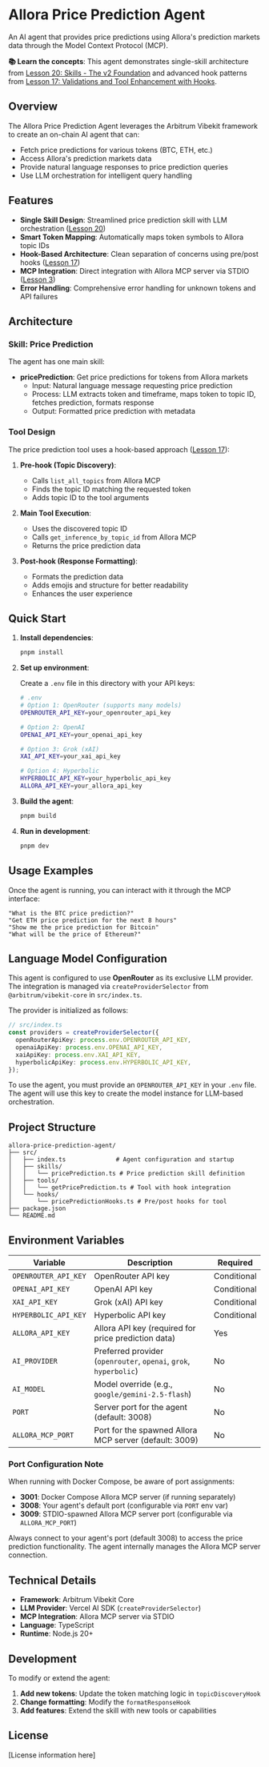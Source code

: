 # Allora Price Prediction Agent

An AI agent that provides price predictions using Allora's prediction markets data through the Model Context Protocol (MCP).

**📚 Learn the concepts**: This agent demonstrates single-skill architecture from [Lesson 20: Skills - The v2 Foundation](https://github.com/EmberAGI/arbitrum-vibekit/blob/main/typescript/lib/arbitrum-vibekit-core/docs/lesson-20.md) and advanced hook patterns from [Lesson 17: Validations and Tool Enhancement with Hooks](https://github.com/EmberAGI/arbitrum-vibekit/blob/main/typescript/lib/arbitrum-vibekit-core/docs/lesson-17.md).

## Overview

The Allora Price Prediction Agent leverages the Arbitrum Vibekit framework to create an on-chain AI agent that can:

- Fetch price predictions for various tokens (BTC, ETH, etc.)
- Access Allora's prediction markets data
- Provide natural language responses to price prediction queries
- Use LLM orchestration for intelligent query handling

## Features

- **Single Skill Design**: Streamlined price prediction skill with LLM orchestration ([Lesson 20](https://github.com/EmberAGI/arbitrum-vibekit/blob/main/typescript/lib/arbitrum-vibekit-core/docs/lesson-20.md))
- **Smart Token Mapping**: Automatically maps token symbols to Allora topic IDs
- **Hook-Based Architecture**: Clean separation of concerns using pre/post hooks ([Lesson 17](https://github.com/EmberAGI/arbitrum-vibekit/blob/main/typescript/lib/arbitrum-vibekit-core/docs/lesson-17.md))
- **MCP Integration**: Direct integration with Allora MCP server via STDIO ([Lesson 3](https://github.com/EmberAGI/arbitrum-vibekit/blob/main/typescript/lib/arbitrum-vibekit-core/docs/lesson-03.md))
- **Error Handling**: Comprehensive error handling for unknown tokens and API failures

## Architecture

### Skill: Price Prediction

The agent has one main skill:

- **pricePrediction**: Get price predictions for tokens from Allora markets
  - Input: Natural language message requesting price prediction
  - Process: LLM extracts token and timeframe, maps token to topic ID, fetches prediction, formats response
  - Output: Formatted price prediction with metadata

### Tool Design

The price prediction tool uses a hook-based approach ([Lesson 17](https://github.com/EmberAGI/arbitrum-vibekit/blob/main/typescript/lib/arbitrum-vibekit-core/docs/lesson-17.md)):

1. **Pre-hook (Topic Discovery)**:

   - Calls `list_all_topics` from Allora MCP
   - Finds the topic ID matching the requested token
   - Adds topic ID to the tool arguments

2. **Main Tool Execution**:

   - Uses the discovered topic ID
   - Calls `get_inference_by_topic_id` from Allora MCP
   - Returns the price prediction data

3. **Post-hook (Response Formatting)**:
   - Formats the prediction data
   - Adds emojis and structure for better readability
   - Enhances the user experience

## Quick Start

1. **Install dependencies**:

   ```bash
   pnpm install
   ```

2. **Set up environment**:

   Create a `.env` file in this directory with your API keys:

   ```bash
   # .env
   # Option 1: OpenRouter (supports many models)
   OPENROUTER_API_KEY=your_openrouter_api_key

   # Option 2: OpenAI
   OPENAI_API_KEY=your_openai_api_key

   # Option 3: Grok (xAI)
   XAI_API_KEY=your_xai_api_key

   # Option 4: Hyperbolic
   HYPERBOLIC_API_KEY=your_hyperbolic_api_key
   ALLORA_API_KEY=your_allora_api_key
   ```

3. **Build the agent**:

   ```bash
   pnpm build
   ```

4. **Run in development**:
   ```bash
   pnpm dev
   ```

## Usage Examples

Once the agent is running, you can interact with it through the MCP interface:

```
"What is the BTC price prediction?"
"Get ETH price prediction for the next 8 hours"
"Show me the price prediction for Bitcoin"
"What will be the price of Ethereum?"
```

## Language Model Configuration

This agent is configured to use **OpenRouter** as its exclusive LLM provider. The integration is managed via `createProviderSelector` from `@arbitrum/vibekit-core` in `src/index.ts`.

The provider is initialized as follows:

```typescript
// src/index.ts
const providers = createProviderSelector({
  openRouterApiKey: process.env.OPENROUTER_API_KEY,
  openaiApiKey: process.env.OPENAI_API_KEY,
  xaiApiKey: process.env.XAI_API_KEY,
  hyperbolicApiKey: process.env.HYPERBOLIC_API_KEY,
});
```

To use the agent, you must provide an `OPENROUTER_API_KEY` in your `.env` file. The agent will use this key to create the model instance for LLM-based orchestration.

## Project Structure

```
allora-price-prediction-agent/
├── src/
│   ├── index.ts              # Agent configuration and startup
│   ├── skills/
│   │   └── pricePrediction.ts # Price prediction skill definition
│   ├── tools/
│   │   └── getPricePrediction.ts # Tool with hook integration
│   └── hooks/
│       └── pricePredictionHooks.ts # Pre/post hooks for tool
├── package.json
└── README.md
```

## Environment Variables

| Variable             | Description                                                       | Required    |
| -------------------- | ----------------------------------------------------------------- | ----------- |
| `OPENROUTER_API_KEY` | OpenRouter API key                                                | Conditional |
| `OPENAI_API_KEY`     | OpenAI API key                                                    | Conditional |
| `XAI_API_KEY`        | Grok (xAI) API key                                                | Conditional |
| `HYPERBOLIC_API_KEY` | Hyperbolic API key                                                | Conditional |
| `ALLORA_API_KEY`     | Allora API key (required for price prediction data)               | Yes         |
| `AI_PROVIDER`        | Preferred provider (`openrouter`, `openai`, `grok`, `hyperbolic`) | No          |
| `AI_MODEL`           | Model override (e.g., `google/gemini-2.5-flash`)                  | No          |
| `PORT`               | Server port for the agent (default: 3008)                         | No          |
| `ALLORA_MCP_PORT`    | Port for the spawned Allora MCP server (default: 3009)            | No          |

### Port Configuration Note

When running with Docker Compose, be aware of port assignments:

- **3001**: Docker Compose Allora MCP server (if running separately)
- **3008**: Your agent's default port (configurable via `PORT` env var)
- **3009**: STDIO-spawned Allora MCP server port (configurable via `ALLORA_MCP_PORT`)

Always connect to your agent's port (default 3008) to access the price prediction functionality. The agent internally manages the Allora MCP server connection.

## Technical Details

- **Framework**: Arbitrum Vibekit Core
- **LLM Provider**: Vercel AI SDK (`createProviderSelector`)
- **MCP Integration**: Allora MCP server via STDIO
- **Language**: TypeScript
- **Runtime**: Node.js 20+

## Development

To modify or extend the agent:

1. **Add new tokens**: Update the token matching logic in `topicDiscoveryHook`
2. **Change formatting**: Modify the `formatResponseHook`
3. **Add features**: Extend the skill with new tools or capabilities

## License

[License information here]
